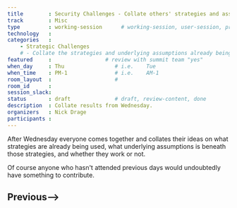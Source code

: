 ```yaml
---
title        : Security Challenges - Collate others' strategies and assumptions
track        : Misc
type         : working-session      # working-session, user-session, product-session
technology   :
categories   :
    - Strategic Challenges
    # - Collate the strategies and underlying assumptions already being used.
featured     :                 # review with summit team "yes"
when_day     : Thu                # i.e.    Tue
when_time    : PM-1               # i.e.    AM-1
room_layout  :                    #
room_id      :
session_slack: 
status       : draft              # draft, review-content, done
description  : Collate results from Wednesday.
organizers   : Nick Drage
participants :
---
```


After Wednesday everyone comes together and collates their ideas on what strategies are already being used, what underlying assumptions is beneath those strategies, and whether they work or not.

Of course anyone who hasn't attended previous days would undoubtedly have something to contribute.

## Previous-->
